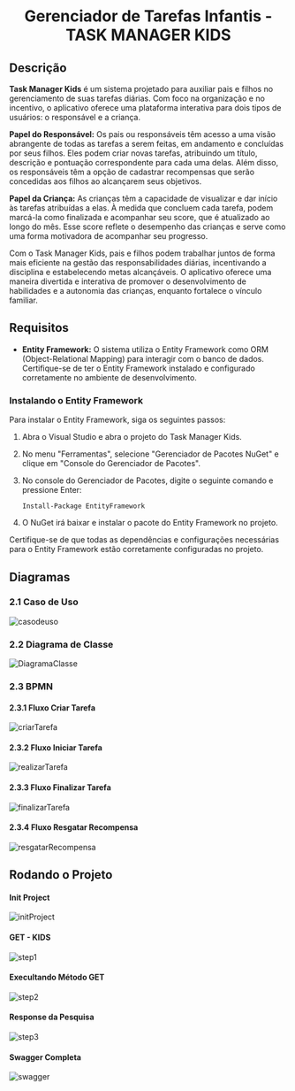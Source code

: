 <h1 align="center">Gerenciador de Tarefas Infantis - TASK MANAGER KIDS</h1>

## Descrição

**Task Manager Kids** é um sistema projetado para auxiliar pais e filhos no gerenciamento de suas tarefas diárias. Com foco na organização e no incentivo, o aplicativo oferece uma plataforma interativa para dois tipos de usuários: o responsável e a criança.

**Papel do Responsável:** Os pais ou responsáveis têm acesso a uma visão abrangente de todas as tarefas a serem feitas, em andamento e concluídas por seus filhos. Eles podem criar novas tarefas, atribuindo um título, descrição e pontuação correspondente para cada uma delas. Além disso, os responsáveis têm a opção de cadastrar recompensas que serão concedidas aos filhos ao alcançarem seus objetivos.

**Papel da Criança:** As crianças têm a capacidade de visualizar e dar início às tarefas atribuídas a elas. À medida que concluem cada tarefa, podem marcá-la como finalizada e acompanhar seu score, que é atualizado ao longo do mês. Esse score reflete o desempenho das crianças e serve como uma forma motivadora de acompanhar seu progresso.

Com o Task Manager Kids, pais e filhos podem trabalhar juntos de forma mais eficiente na gestão das responsabilidades diárias, incentivando a disciplina e estabelecendo metas alcançáveis. O aplicativo oferece uma maneira divertida e interativa de promover o desenvolvimento de habilidades e a autonomia das crianças, enquanto fortalece o vínculo familiar.

## Requisitos

- **Entity Framework:** O sistema utiliza o Entity Framework como ORM (Object-Relational Mapping) para interagir com o banco de dados. Certifique-se de ter o Entity Framework instalado e configurado corretamente no ambiente de desenvolvimento.

### Instalando o Entity Framework

Para instalar o Entity Framework, siga os seguintes passos:

1. Abra o Visual Studio e abra o projeto do Task Manager Kids.
2. No menu "Ferramentas", selecione "Gerenciador de Pacotes NuGet" e clique em "Console do Gerenciador de Pacotes".
3. No console do Gerenciador de Pacotes, digite o seguinte comando e pressione Enter:

   ```
   Install-Package EntityFramework
   ```

4. O NuGet irá baixar e instalar o pacote do Entity Framework no projeto.

Certifique-se de que todas as dependências e configurações necessárias para o Entity Framework estão corretamente configuradas no projeto.

## Diagramas

### 2.1 Caso de Uso

![casodeuso](https://github.com/ryannlopes/Task_Manager_Kids/assets/61668167/3147f035-129a-4a4f-8edf-aaa66a89803b.png)

### 2.2 Diagrama de Classe

![DiagramaClasse](https://github.com/ryannlopes/Task_Manager_Kids/assets/61668167/07c4c140-2cfc-4712-b5df-cbbbc74e97cb.png)

### 2.3 BPMN

#### 2.3.1 Fluxo Criar Tarefa

![criarTarefa](https://github.com/ryannlopes/Task_Manager_Kids/assets/61668167/e527e074-f63e-4dd7-89c8-b0f627e1b370.png)

#### 2.3.2 Fluxo Iniciar Tarefa

![realizarTarefa](https://github.com/ryannlopes/Task_Manager_Kids/assets/61668167/7f8e0282-478a-4536-8222-ce9b022e25dd.png)

#### 2.3.3 Fluxo Finalizar Tarefa

![finalizarTarefa](https://github.com/ryannlopes/Task_Manager_Kids/assets/61668167/331e87ad-9273-4a9c-b0d2-653f4c02916b.png)

#### 2.3.4 Fluxo Resgatar Recompensa

![resgatarRecompensa](https://github.com/ryannlopes/Task_Manager_Kids/assets/61668167/8bb89a92-9f5b-4c53-b07a-e2a30bb24057.png)

## Rodando o Projeto

#### Init Project

![initProject](https://github.com/ryannlopes/Task_Manager_Kids/assets/61668167/c65ac303-ca7a-4da1-b8af-225016442079.png)

#### GET - KIDS

![step1](https://github.com/ryannlopes/Task_Manager_Kids/assets/61668167/f4c3b5f5-214a-444a-b522-bd4b7d3d63d4.png)

#### Execultando Método GET

![step2](https://github.com/ryannlopes/Task_Manager_Kids/assets/61668167/73c81720-cf21-4436-aa98-e0931e11005c.png)

#### Response da Pesquisa

![step3](https://github.com/ryannlopes/Task_Manager_Kids/assets/61668167/3e13aa55-7353-4ad7-9101-ef1d5710c65b.png)

#### Swagger Completa

![swagger](https://github.com/ryannlopes/Task_Manager_Kids/assets/61668167/073a6e43-ecb1-4903-b244-d22b0ee7f973.png)
